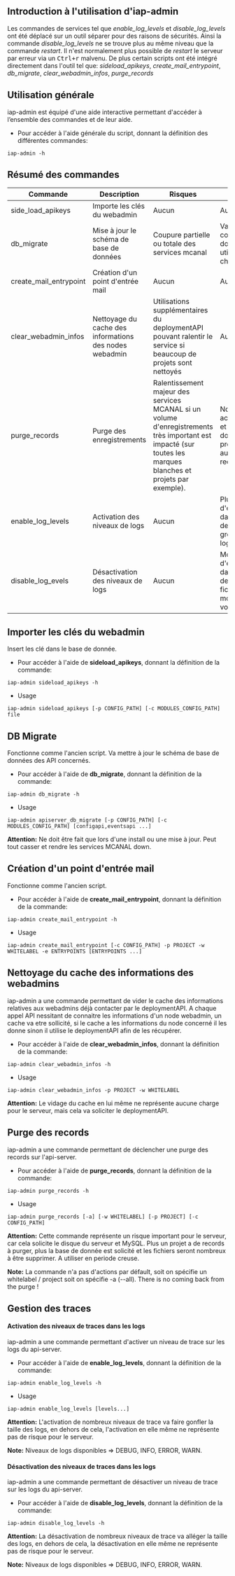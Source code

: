 Introduction à l'utilisation d'iap-admin
----------------------------------------
Les commandes de services tel que *enable_log_levels* et *disable_log_levels* ont été déplacé sur un outil séparer pour des raisons de sécurités.
Ainsi la commande *disable_log_levels* ne se trouve plus au même niveau que la commande *restart*. Il n'est normalement plus possible de *restart* le serveur par erreur via un <kbd>Ctrl+r</kbd> malvenu.
De plus certain scripts ont été intégré directement dans l'outil tel que:
*sideload_apikeys*, *create_mail_entrypoint*, *db_migrate*, *clear_webadmin_infos*, *purge_records*

Utilisation générale
--------------------
iap-admin est équipé d'une aide interactive permettant d'accéder à l’ensemble des commandes et de leur aide.

- Pour accéder à l'aide générale du script, donnant la définition des différentes commandes:
```
iap-admin -h
```

Résumé des commandes
--------------------
| Commande               | Description                                            | Risques | Impacts |
| --------               | -----------                                            | ------- | ------- |
| side_load_apikeys      | Importe les clés du webadmin                           | Aucun   | Aucun   |
| db_migrate             | Mise à jour le schéma de base de données               | Coupure partielle ou totale des services mcanal | Variable, cette commande ne doit pas être utiliser à chaud |
| create_mail_entrypoint | Création d'un point d'entrée mail                      | Aucun   | Aucun   |
| clear_webadmin_infos   | Nettoyage du cache des informations des nodes webadmin | Utilisations supplémentaires du deploymentAPI pouvant ralentir le service si beaucoup de projets sont nettoyés | Aucun |
| purge_records          | Purge des enregistrements                              | Ralentissement majeur des services MCANAL si un volume d'enregistrements très important est impacté (sur toutes les marques blanches et projets par exemple).| Nombreux accès disques et base de données proportionnels au volume de records. |
| enable_log_levels      | Activation des niveaux de logs                         | Aucun | Plus d'écritures dans le fichier de log = plus gros fichier de log |
| disable_log_evels      | Désactivation des niveaux de logs                      | Aucun | Moins d'écritures dans le fichier de log = fichier de log moins volumineux |

Importer les clés du webadmin
-----------------------------
Insert les clé dans le base de donnée.

- Pour accéder à l'aide de **sideload_apikeys**, donnant la définition de la commande:
```
iap-admin sideload_apikeys -h
```

- Usage
```
iap-admin sideload_apikeys [-p CONFIG_PATH] [-c MODULES_CONFIG_PATH] file
```

DB Migrate
----------
Fonctionne comme l'ancien script. Va mettre à jour le schéma de base de données des API concernés.

- Pour accéder à l'aide de **db_migrate**, donnant la définition de la commande:
```
iap-admin db_migrate -h
```

- Usage
```
iap-admin apiserver_db_migrate [-p CONFIG_PATH] [-c MODULES_CONFIG_PATH] [configapi,eventsapi ...]
```

**Attention:** Ne doit être fait que lors d'une install ou une mise à jour. Peut tout casser et rendre les services MCANAL down.

Création d'un point d'entrée mail
---------------------------------
Fonctionne comme l'ancien script.

- Pour accéder à l'aide de **create_mail_entrypoint**, donnant la définition de la commande:
```
iap-admin create_mail_entrypoint -h
```

- Usage
```
iap-admin create_mail_entrypoint [-c CONFIG_PATH] -p PROJECT -w WHITELABEL -e ENTRYPOINTS [ENTRYPOINTS ...]
```

Nettoyage du cache des informations des webadmins
-------------------------------------------------
iap-admin a une commande permettant de vider le cache des informations relatives aux webadmins déjà contacter par le deploymentAPI. A chaque appel API nessitant de connaitre les informations d'un node webadmin, un cache va etre sollicité, si le cache a les informations du node concerné il les donne sinon il utilise le deploymentAPI afin de les récupérer.

- Pour accéder à l'aide de **clear_webadmin_infos**, donnant la définition de la commande:
```
iap-admin clear_webadmin_infos -h
```
- Usage
```
iap-admin clear_webadmin_infos -p PROJECT -w WHITELABEL
```

**Attention:** Le vidage du cache en lui même ne représente aucune charge pour le serveur, mais cela va soliciter le deploymentAPI.

Purge des records
-----------------
iap-admin a une commande permettant de déclencher une purge des records sur l'api-server.

- Pour accéder à l'aide de **purge_records**, donnant la définition de la commande:
```
iap-admin purge_records -h
```

- Usage
```
iap-admin purge_records [-a] [-w WHITELABEL] [-p PROJECT] [-c CONFIG_PATH]
```

**Attention:** Cette commande représente un risque important pour le serveur, car cela solicite le disque du serveur et MySQL. Plus un projet a de records à purger, plus la base de donnée est solicité et les fichiers seront nombreux à être supprimer. A utiliser en periode creuse.

**Note:** La commande n'a pas d'actions par défault, soit on spécifie un whitelabel / project soit on spécifie -a (--all). There is no coming back from the purge !

Gestion des traces
--------------------------
#### Activation des niveaux de traces dans les logs
iap-admin a une commande permettant d'activer un niveau de trace sur les logs du api-server.

- Pour accéder à l'aide de **enable_log_levels**, donnant la définition de la commande:
```
iap-admin enable_log_levels -h
```

- Usage
```
iap-admin enable_log_levels [levels...]
```

**Attention:** L'activation de nombreux niveaux de trace va faire gonfler la taille des logs, en dehors de cela, l'activation en elle même ne représente pas de risque pour le serveur.

**Note:** Niveaux de logs disponibles => DEBUG, INFO, ERROR, WARN.

#### Désactivation des niveaux de traces dans les logs
iap-admin a une commande permettant de désactiver un niveau de trace sur les logs du api-server.

- Pour accéder à l'aide de **disable_log_levels**, donnant la définition de la commande:
```
iap-admin disable_log_levels -h
```

**Attention:** La désactivation de nombreux niveaux de trace va alléger la taille des logs, en dehors de cela, la désactivation en elle même ne représente pas de risque pour le serveur.

**Note:** Niveaux de logs disponibles => DEBUG, INFO, ERROR, WARN.

